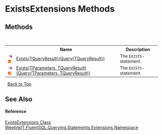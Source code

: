 # ExistsExtensions Methods
 


## Methods
&nbsp;<table><tr><th></th><th>Name</th><th>Description</th></tr><tr><td>![Public method](media/pubmethod.gif "Public method")![Static member](media/static.gif "Static member")</td><td><a href="dfd0ee71-82ec-3185-5b20-5b47ac27af4c">Exists(TQueryResult)(Query(TQueryResult))</a></td><td>
The `EXISTS`-statement.</td></tr><tr><td>![Public method](media/pubmethod.gif "Public method")![Static member](media/static.gif "Static member")</td><td><a href="87f9218b-d46b-c9b8-9f58-73b0d219d478">Exists(TParameters, TQueryResult)(Query(TParameters, TQueryResult))</a></td><td>
The `EXISTS`-statement.</td></tr></table>&nbsp;
<a href="#existsextensions-methods">Back to Top</a>

## See Also


#### Reference
<a href="b346fb67-4965-8d7a-0a79-d1279852bbb7">ExistsExtensions Class</a><br /><a href="177c9a6d-318f-ac8a-07a6-73d6eee6ff0b">WeelinkIT.FluentSQL.Querying.Statements.Extensions Namespace</a><br />